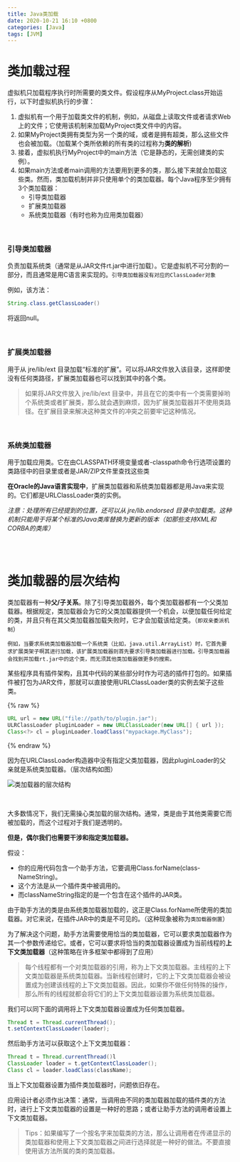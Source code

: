 ```yaml
---
title: Java类加载
date: 2020-10-21 16:10 +0800
categories: [Java]
tags: [JVM]
---
```

# 类加载过程

虚拟机只加载程序执行时所需要的类文件。假设程序从MyProject.class开始运行，以下时虚拟机执行的步骤：
1. 虚拟机有一个用于加载类文件的机制，例如，从磁盘上读取文件或者请求Web上的文件；它使用该机制来加载MyProject类文件中的内容。
2. 如果MyProject类拥有类型为另一个类的域，或者是拥有超类，那么这些文件也会被加载。（加载某个类所依赖的所有类的过程称为**类的解析**)
3. 接着，虚拟机执行MyProject中的main方法（它是静态的，无需创建类的实例）。
4. 如果main方法或者main调用的方法要用到更多的类，那么接下来就会加载这些类。然而，类加载机制并非只使用单个的类加载器。每个Java程序至少拥有3个类加载器：
    * 引导类加载器
    * 扩展类加载器
    * 系统类加载器（有时也称为应用类加载器）

<br/>

### 引导类加载器

负责加载系统类（通常是从JAR文件rt.jar中进行加载）。它是虚拟机不可分割的一部分，而且通常是用C语言来实现的。`引导类加载器没有对应的ClassLoader对象`

例如，该方法：
```java
String.class.getClassLoader()
```
将返回null。

<br/>

### 扩展类加载器

用于从 jre/lib/ext 目录加载“标准的扩展”。可以将JAR文件放入该目录，这样即使没有任何类路径，扩展类加载器也可以找到其中的各个类。

>如果将JAR文件放入 jre/lib/ext 目录中，并且在它的类中有一个类需要掉哟个系统类或者扩展类，那么就会遇到麻烦，因为扩展类加载器并不使用类路径。在扩展目录来解决这种类文件的冲突之前要牢记这种情况。

<br/>

### 系统类加载器

用于加载应用类。它在由CLASSPATH环境变量或者-classpath命令行选项设置的类路径中的目录里或者是JAR/ZIP文件里查找这些类

**在Oracle的Java语言实现中**，扩展类加载器和系统类加载器都是用Java来实现的。它们都是URLClassLoader类的实例。

*注意：处理所有已经提到的位置，还可以从 jre/lib.endorsed 目录中加载类。这种机制只能用于将某个标准的Java类库替换为更新的版本（如那些支持XML和CORBA的类库）*

<br/><br/>

# 类加载器的层次结构

类加载器有一种**父/子关系**。除了引导类加载器外，每个类加载器都有一个父类加载器。根据规定，类加载器会为它的父类加载器提供一个机会，以便加载任何给定的类，并且只有在其父类加载器加载失败时，它才会加载该给定类。（`即双亲委派机制`）

    例如，当要求系统类加载器加载一个系统类（比如，java.util.ArrayList）时，它首先要求扩展类架子啊其进行加载，该扩展类加载器则首先要求引导类加载器进行加载。引导类加载器会找到并加载rt.jar中的这个类，而无须其他类加载器做更多的搜索。

某些程序具有插件架构，且其中代码的某些部分时作为可选的插件打包的。如果插件被打包为JAR文件，那就可以直接使用URLClassLoader类的实例去架子这些类。

{% raw %}
```java
URL url = new URL("file://path/to/plugin.jar");
ULRClassLoader pluginLoader = new URLClassLoader(new URL[] { url });
Class<?> cl = pluginLoader.loadClass("mypackage.MyClass");
```
{% endraw %}

因为在URLClassLoader构造器中没有指定父类加载器，因此pluginLoader的父亲就是系统类加载器。（层次结构如图）

![类加载器的层次结构]({{site.url}}/assets/img/resource/classloaderlayout.jpg)

<br/>

大多数情况下，我们无需操心类加载的层次结构。通常，类是由于其他类需要它而被加载的，而这个过程对于我们是透明的。

**但是，偶尔我们也需要干涉和指定类加载器。**

假设：

* 你的应用代码包含一个助手方法，它要调用Class.forName(class-NameString)。
* 这个方法是从一个插件类中被调用的。
* 而classNameString指定的是一个包含在这个插件的JAR类。

由于助手方法的类是由系统类加载器加载的，这正是Class.forName所使用的类加载器。对它来说，在插件JAR中的类是不可见的。（这种现象被称为`类加载器倒置`）

为了解决这个问题，助手方法需要使用恰当的类加载器，它可以要求类加载器作为其一个参数传递给它。或者，它可以要求将恰当的类加载器设置成为当前线程的**上下文类加载器**（这种策略在许多框架中都得到了应用）

>每个线程都有一个对类加载器的引用，称为上下文类加载器。主线程的上下文类加载器是系统类加载器。当新线程创建时，它的上下文类加载器会被设置成为创建该线程的上下文类加载器。因此，如果你不做任何特殊的操作，那么所有的线程就都会将它们的上下文类加载器设置为系统类加载器。

我们可以同下面的调用将上下文类加载器设置成为任何类加载器。
```java
Thread t = Thread.currentThread();
t.setContextClassLoader(loader);
```

然后助手方法可以获取这个上下文类加载器：

```java
Thread t = Thread.currentThread()l
ClassLoader loader = t.getContextClassLoader();
Class cl = loader.loadClass(className);
```

当上下文加载器设置为插件类加载器时，问题依旧存在。

应用设计者必须作出决策：通常，当调用由不同的类加载器加载的插件类的方法时，进行上下文类加载器的设置是一种好的思路；或者让助手方法的调用者设置上下文类加载器。

>Tips：如果编写了一个按名字来加载类的方法，那么让调用者在传递显示的类加载器和使用上下文类加载器之间进行选择就是一种好的做法。不要直接使用该方法所属的类的类加载器。
